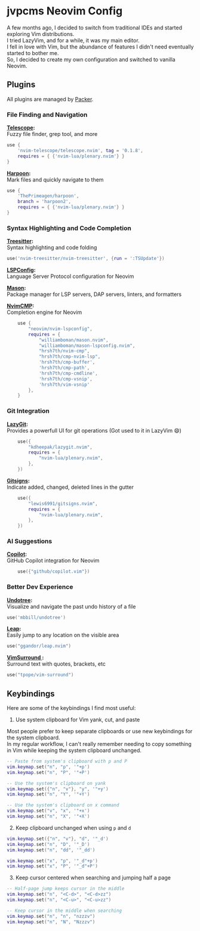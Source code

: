 # jvpcms Neovim Config

A few months ago, I decided to switch from traditional IDEs and started exploring Vim distributions.  
I tried LazyVim, and for a while, it was my main editor.  
I fell in love with Vim, but the abundance of features I didn't need eventually started to bother me.  
So, I decided to create my own configuration and switched to vanilla Neovim.

## Plugins

All plugins are managed by [Packer](https://github.com/wbthomason/packer.nvim).

### File Finding and Navigation

**[Telescope](https://github.com/nvim-telescope/telescope.nvim):**  
Fuzzy file finder, grep tool, and more

```lua
use {
    'nvim-telescope/telescope.nvim', tag = '0.1.8',
    requires = { {'nvim-lua/plenary.nvim'} }
}
```

**[Harpoon](https://ThePrimeagen/harpoon):**    
Mark files and quickly navigate to them

```lua
use {
    'ThePrimeagen/harpoon',
    branch = 'harpoon2',
    requires = { {'nvim-lua/plenary.nvim'} }
}
```

### Syntax Highlighting and Code Completion

**[Treesitter](https://github.com/nvim-treesitter/nvim-treesitter):**   
Syntax highlighting and code folding

```lua
use('nvim-treesitter/nvim-treesitter', {run = ':TSUpdate'})
```

**[LSPConfig](https://github.com/neovim/nvim-lspconfig):**  
Language Server Protocol configuration for Neovim

**[Mason](https://github.com/williamboman/mason.nvim):**    
Package manager for LSP servers, DAP servers, linters, and formatters

**[NvimCMP](https://github.com/hrsh7th/nvim-cmp):**   
Completion engine for Neovim

```lua
    use {
        "neovim/nvim-lspconfig",
        requires = {
            "williamboman/mason.nvim",
            "williamboman/mason-lspconfig.nvim",
            "hrsh7th/nvim-cmp",
            "hrsh7th/cmp-nvim-lsp",
            'hrsh7th/cmp-buffer',
            'hrsh7th/cmp-path',
            'hrsh7th/cmp-cmdline',
            'hrsh7th/cmp-vsnip',
            'hrsh7th/vim-vsnip'
        },
    }
```
### Git Integration
**[LazyGit](https://github.com/kdheepak/lazygit.nvim):**    
Provides a powerfull UI for git operations (Got used to it in LazyVim 😄)

```lua
    use({
        "kdheepak/lazygit.nvim",
        requires = {
            "nvim-lua/plenary.nvim",
        },
    })
```

**[Gitsigns](https://github.com/lewis6991/gitsigns.nvim):**   
Indicate added, changed, deleted lines in the gutter

```lua
    use({
        "lewis6991/gitsigns.nvim",
        requires = {
            "nvim-lua/plenary.nvim",
        },
    })
```

### AI Suggestions
**[Copilot](https://github.com/github/copilot.vim):**   
GitHub Copilot integration for Neovim

```lua
    use({"github/copilot.vim"})
```

### Better Dev Experience
**[Undotree](https://github.com/mbbill/undotree):**   
Visualize and navigate the past undo history of a file

```lua
use('mbbill/undotree')
```

**[Leap](https://github.com/ggandor/leap.nvim):**   
Easily jump to any location on the visible area

```lua
use("ggandor/leap.nvim")
```

**[VimSurround ](https://github.com/tpope/vim-surround):**  
Surround text with quotes, brackets, etc

```lua
use("tpope/vim-surround")
```

## Keybindings
Here are some of the keybindings I find most useful:

1. Use system clipboard for Vim yank, cut, and paste

Most people prefer to keep separate clipboards or use new keybindings for the system clipboard.  
In my regular workflow, I can't really remember needing to copy something in Vim while keeping the system clipboard unchanged.

```lua
-- Paste from system's clipboard with p and P
vim.keymap.set("n", "p", '"+p')
vim.keymap.set("n", "P", '"+P')

-- Use the system's clipboard on yank
vim.keymap.set({"n", "v"}, "y", '"+y')
vim.keymap.set("n", "Y", '"+Y')

-- Use the system's clipboard on x command
vim.keymap.set("v", "x", '"+x')
vim.keymap.set("n", "X", '"+X')
```

2. Keep clipboard unchanged when using `p` and `d`
```lua
vim.keymap.set({"n", "v"}, "d", '"_d')
vim.keymap.set("n", "D", '"_D')
vim.keymap.set("n", "dd", '"_dd')

vim.keymap.set("x", "p", '"_d"+p')
vim.keymap.set("x", "P", '"_d"+P')
```

3. Keep cursor centered when searching and jumping half a page
```lua
-- Half-page jump keeps cursor in the middle
vim.keymap.set("n", "<C-d>", "<C-d>zz")
vim.keymap.set("n", "<C-u>", "<C-u>zz")

-- Keep cursor in the middle when searching
vim.keymap.set("n", "n", "nzzzv")
vim.keymap.set("n", "N", "Nzzzv")
```

